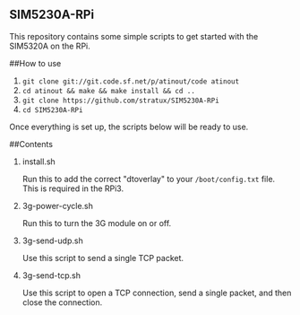 ## SIM5230A-RPi

This repository contains some simple scripts to get started with the SIM5320A on the RPi.

##How to use

1. `git clone git://git.code.sf.net/p/atinout/code atinout`
2. `cd atinout && make && make install && cd ..`
3. `git clone https://github.com/stratux/SIM5230A-RPi`
4. `cd SIM5230A-RPi`

Once everything is set up, the scripts below will be ready to use.


##Contents
1. install.sh

   Run this to add the correct "dtoverlay" to your `/boot/config.txt` file. This is required in the RPi3.
2. 3g-power-cycle.sh

   Run this to turn the 3G module on or off.
3. 3g-send-udp.sh <ip addres> <port> <message>

   Use this script to send a single TCP packet.
4. 3g-send-tcp.sh <ip addres> <port> <message>

   Use this script to open a TCP connection, send a single packet, and then close the connection.
